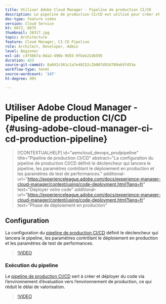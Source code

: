 ```yaml
---
title: Utiliser Adobe Cloud Manager - Pipeline de production CI/CD
description: Le pipeline de production CI/CD est utilisé pour créer et déployer du code via l’environnement d’évaluation vers l’environnement de production, ce qui réduit le délai de valorisation. La configuration du pipeline de production CI/CD définit le déclencheur qui lancera le pipeline, les paramètres contrôlant le déploiement en production et les paramètres de test de performances.
doc-type: feature video
version: Cloud Service
kt: 6872, 6875
thumbnail: 26317.jpg
topic: Architecture
feature: Cloud Manager, CI-CD Pipeline
role: Architect, Developer, Admin
level: Beginner
exl-id: c4f5667a-0da2-490b-9d55-9fbde21db595
duration: 423
source-git-commit: 8a042c561c1a7e48152c2b067d92d709ab5fd53e
workflow-type: tm+mt
source-wordcount: '147'
ht-degree: 99%

---
```


# Utiliser Adobe Cloud Manager - Pipeline de production CI/CD {#using-adobe-cloud-manager-ci-cd-production-pipeline}

>[!CONTEXTUALHELP]
>id="aemcloud_devops_prodpipeline"
>title="Pipeline de production CI/CD"
>abstract="La configuration du pipeline de production CI/CD définit le déclencheur qui lancera le pipeline, les paramètres contrôlant le déploiement en production et les paramètres de test de performances."
>additional-url="https://experienceleague.adobe.com/docs/experience-manager-cloud-manager/content/using/code-deployment.html?lang=fr" text="Déployer votre code"
>additional-url="https://experienceleague.adobe.com/docs/experience-manager-cloud-manager/content/using/code-deployment.html?lang=fr" text="Phase de déploiement en production"

## Configuration

La configuration du [pipeline de production CI/CD](https://experienceleague.adobe.com/docs/experience-manager-cloud-manager/using/how-to-use/pipelines/configuring-production-pipelines.html) définit le déclencheur qui lancera le pipeline, les paramètres contrôlant le déploiement en production et les paramètres de test de performances.

>[!VIDEO](https://video.tv.adobe.com/v/26314?quality=12&learn=on)

### Exécution du pipeline

Le [pipeline de production CI/CD](https://experienceleague.adobe.com/docs/experience-manager-cloud-manager/content/using/code-deployment.html?lang=fr) sert à créer et déployer du code via l’environnement d’évaluation vers l’environnement de production, ce qui réduit le délai de valorisation.

>[!VIDEO](https://video.tv.adobe.com/v/26317?quality=12&learn=on)
